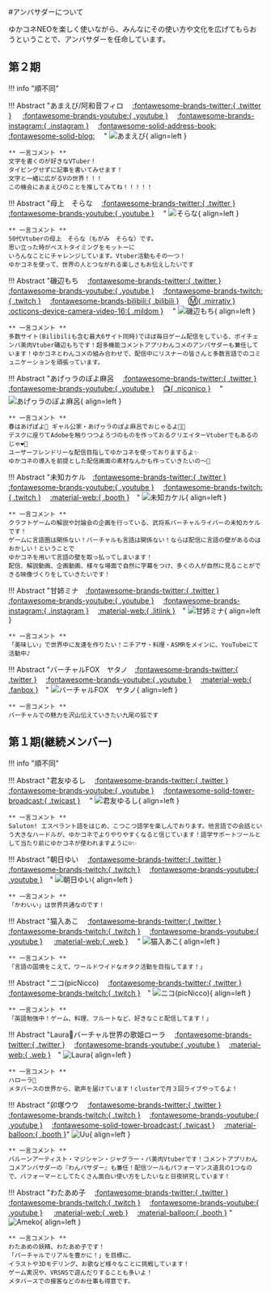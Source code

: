#アンバサダーについて

ゆかコネNEOを楽しく使いながら、みんなにその使い方や文化を広げてもらおうということで、アンバサダーを任命しています。

## 第２期

!!! info "順不同"

!!! Abstract "あまえび/阿和音フィロ 　[:fontawesome-brands-twitter:{ .twitter }](https://twitter.com/awane_philo)       　 [:fontawesome-brands-youtube:{ .youtube }](https://youtube.com/channel/UCFMTDHoAZd7WOZn5CpOWiDg) 　[:fontawesome-brands-instagram:{ .instagram }](https://instagram.com/awane_philo) 　[:fontawesome-solid-address-book:](https://vprof.me/@/Awane_Philo) 　[:fontawesome-solid-blog:](https://vr-lifemagazine.com/author/amaebi0141friends/) 　"
    ![あまえび](images/amaebi.png){ align=left } 

    ** 一言コメント **   
    文字を書くのが好きなVTuber！
    タイピングせずに記事を書いてみせます！
    文字と一緒に広がるVの世界！！！
    この機会にあまえびのことを推してみてね！！！！！

!!! Abstract "母上　そらな 　[:fontawesome-brands-twitter:{ .twitter }](https://twitter.com/SoranaVtuber)       　 [:fontawesome-brands-youtube:{ .youtube }](www.youtube.com/c/soranathemom) 　"
    ![そらな](images/sorana.png){ align=left } 

    ** 一言コメント **   
    50代Vtuberの母上　そらな（もがみ　そらな）です。
    思い立った時がベストタイミングをモットーに
    いろんなことにチャレンジしています。Vtuber活動もその一つ！
    ゆかコネを使って、世界の人とつながれる楽しさもお伝えしたいです

!!! Abstract "磯辺もち 　[:fontawesome-brands-twitter:{ .twitter }](https://twitter.com/IsobeMochi_V)       　 [:fontawesome-brands-youtube:{ .youtube }](https://www.youtube.com/@isobemochi) 　[:fontawesome-brands-twitch:{ .twitch }](https://www.twitch.tv/isobemochivtuber) 　[:fontawesome-brands-bilibili:{ .bilibili }](https://live.bilibili.com/23727754)  　[:m:{ .mirrativ }](https://www.mirrativ.com/user/125307162) 　[:octicons-device-camera-video-16:{ .mildom }](https://www.mildom.com/14436826) 　"
    ![磯辺もち](images/isobemochi.png){ align=left } 

    ** 一言コメント **   
    多数サイト(Bilibiliも含む最大6サイト同時)でほぼ毎日ゲーム配信をしている、ボイチェンバ美肉Vtuber磯辺もちです！超多機能コメントアプリわんコメのアンバサダーも兼任しています！ゆかコネとわんコメの組み合わせで、配信中にリスナーの皆さんと多数言語でのコミュニケーションを頑張っています。

!!! Abstract "あげヮラのぽよ麻呂 　[:fontawesome-brands-twitter:{ .twitter }](https://twitter.com/poyomaro_ageage)       　 [:fontawesome-brands-youtube:{ .youtube }](https://www.youtube.com/c/poyomaro) 　[:tv:{ .niconico }](https://www.nicovideo.jp/user/124588558) 　"
    ![あげヮラのぽよ麻呂](images/poyomaro.png){ align=left } 

    ** 一言コメント **   
    春はあげぽよ💖 ギャル公家・あげヮラのぽよ麻呂でおじゃるよ🤟😎
    デスクに座りてAdobeを触りつつよろづのものを作っておるクリエイターVtuberでもあるのじゃ❤️‍🔥
    ユーザーフレンドリーな配信目指してゆかコネを使っておりまするよ✨
    ゆかコネの導入を前提とした配信画面の素材なんかも作っていきたいの～💪

!!! Abstract "未知カケル　[:fontawesome-brands-twitter:{ .twitter }](https://twitter.com/michikakeruch)       　 [:fontawesome-brands-youtube:{ .youtube }]( https://www.youtube.com/c/michikakeru) 　[:fontawesome-brands-twitch:{ .twitch }](https://www.twitch.tv/michi_kakeru) 　[:material-web:{ .booth }](　https://michikakeru.booth.pm/)　"
    ![未知カケル](images/kakeru.png){ align=left } 

    ** 一言コメント **   
    クラフトゲームの解説や討論会の企画を行っている、武将系バーチャルライバーの未知カケルです！
    ゲームに言語圏は関係ない！バーチャルも言語は関係ない！ならば配信に言語の壁があるのはおかしい！ということで
    ゆかコネを用いて言語の壁を取っ払ってしまいます！
    配信、解説動画、企画動画、様々な場面で自然に字幕をつけ、多くの人が自然に見ることができる映像づくりをしていきたいです！

!!! Abstract "甘姉ミナ　[:fontawesome-brands-twitter:{ .twitter }](https://mobile.twitter.com/AmaneMina_maha5)       　 [:fontawesome-brands-youtube:{ .youtube }]( http://youtube.com/@AmaneMina) 　[:fontawesome-brands-instagram:{ .instagram }](https://www.instagram.com/amanemina_maha5) 　[:material-web:{ .litlink }](https://lit.link/AmaneMina)　"
    ![甘姉ミナ](images/mina.png){ align=left } 

    ** 一言コメント **   
    「美味しい」で世界中に友達を作りたい！ニチアサ・料理・ASMRをメインに、YouTubeにて活動中♪ 

!!! Abstract "バーチャルFOX　ヤタノ　[:fontawesome-brands-twitter:{ .twitter }](https://twitter.com/fox_yata9)　 [:fontawesome-brands-youtube:{ .youtube }]( https://www.youtube.com/channel/UC445KYpV6LR1EtbpRU4rmbg) 　[:material-web:{ .fanbox }](https://yatano0721.fanbox.cc/)　"
    ![バーチャルFOX　ヤタノ](images/yatano.jpg){ align=left } 

    ** 一言コメント **   
    バーチャルでの魅力を沢山伝えていきたい九尾の狐です

## 第１期(継続メンバー)

!!! info "順不同"

!!! Abstract "君友ゆるし 　[:fontawesome-brands-twitter:{ .twitter }](https://twitter.com/KimitomoJursxi) 　 [:fontawesome-brands-youtube:{ .youtube }](https://www.youtube.com/channel/UCfcMCHWc7DmnuLuusOZI_aw) 　[:fontawesome-solid-tower-broadcast:{ .twicast }](https://twitcasting.tv/kimitomojurusxi/) 　"
    ![君友ゆるし](images/yurushi.png){ align=left } 

    ** 一言コメント **   
    Saluton! エスペラント語をはじめ、こつこつ語学を楽しんでおります。他言語での会話という大きなハードルが、ゆかコネでよりやりやすくなると信じています！語学サポートツールとして当たり前にゆかコネが使われますように☺️✨

!!! Abstract "朝日ゆい　 [:fontawesome-brands-twitter:{ .twitter }](https://twitter.com/asahi___yui)　 [:fontawesome-brands-twitch:{ .twitch }](https://www.twitch.tv/yuiasahiv) 　[:fontawesome-brands-youtube:{ .youtube }](https://www.youtube.com/c/AsahiYuiChannel)　"
    ![朝日ゆい](images/yui.jpg){ align=left } 

    ** 一言コメント **   
    「かわいい」は世界共通なのです！


!!! Abstract "猫入あこ　 [:fontawesome-brands-twitter:{ .twitter }](https://twitter.com/Aco_Necoilie) 　[:fontawesome-brands-twitch:{ .twitch }](https://www.twitch.tv/aco_necoilie) 　[:fontawesome-brands-youtube:{ .youtube }](https://www.youtube.com/channel/UCHLZrWmAUDN7kQuFaOJvXew) 　 [:material-web:{ .web }](https://aconecoaco151515.wixsite.com/aconeco) 　"
    ![猫入あこ](images/aco.png){ align=left } 

    ** 一言コメント **    
    「言語の国境をこえて、ワールドワイドなオタク活動を目指してます！」

!!! Abstract "ニコ(picNicco)　 [:fontawesome-brands-twitter:{ .twitter }](https://twitter.com/Fl_picc359) 　[:fontawesome-brands-twitch:{ .twitch }](https://twitch.tv/picnicco)　"
    ![ニコ(picNicco)](images/niko.jfif){ align=left } 

    ** 一言コメント **    
    「英語勉強中！ゲーム、料理、フルートなど、好きなこと配信してます！」

!!! Abstract "Laura💫バーチャル世界の歌姫ローラ　 [:fontawesome-brands-twitter:{ .twitter }](https://twitter.com/Laura_Diva_VR) 　[:fontawesome-brands-youtube:{ .youtube }](https://www.youtube.com/c/LauraDivaVR) 　[:material-web:{ .web }](　https://vprof.me/@/Laura_Diva_VR)　"
    ![Laura](images/Laura.png){ align=left } 

    ** 一言コメント **    
    ハローラ💫
    メタバースの世界から、歌声を届けています！clusterで月３回ライブやってるよ！


!!! Abstract "卯塚ウウ　 [:fontawesome-brands-twitter:{ .twitter }](https://twitter.com/uu_uzuka) 　[:fontawesome-brands-twitch:{ .twitch }](https://www.twitch.tv/uoo2525) 　[:fontawesome-brands-youtube:{ .youtube }](https://youtube.com/uooch/) 　[:fontawesome-solid-tower-broadcast:{ .twicast }](https://twitcasting.tv/uu_uzuka) 　[:material-balloon:{ .booth }](https://uoochan.booth.pm/)"
    ![Uu](images/uu_2.png){ align=left } 
        
    ** 一言コメント **    
    バルーンアーティスト・マジシャン・ジャグラー・バ美肉Vtuberです！コメントアプリわんコメアンバサダーの『わんバサダー』も兼任！配信ツールもパフォーマンス道具の1つなので、パフォーマーとしてたくさん面白い使い方をしたいなと日夜研究しています！

!!! Abstract "わたあめ子　 [:fontawesome-brands-twitter:{ .twitter }](https://twitter.com/wata_ame_ko) 　[:fontawesome-brands-twitch:{ .twitch }](https://www.twitch.tv/wataameko)　 [:fontawesome-brands-youtube:{ .youtube }](https://www.youtube.com/c/wataamekoch) 　 [:material-web:{ .web }](https://wataameko.com/ ) 　[:material-balloon:{ .booth }](https://wataameko.booth.pm/)    "
    ![Ameko](images/ameko.png){ align=left } 
    
    ** 一言コメント **    
    わたあめの妖精、わたあめ子です！
    「バーチャルでリアルを豊かに！」を目標に、
    イラストや3Dモデリング、お歌など様々なことに挑戦しています！
    ゲーム実況や、VRSNSで遊んだりすることも多いよ！
    メタバースでの接客などのお仕事も得意です。
